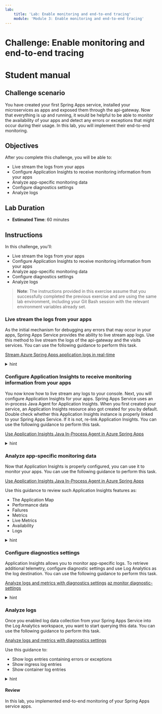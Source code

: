 ```yaml
---
lab:
    title: 'Lab: Enable monitoring and end-to-end tracing'
    module: 'Module 3: Enable monitoring and end-to-end tracing'
---
```


# Challenge: Enable monitoring and end-to-end tracing 
# Student manual

## Challenge scenario

You have created your first Spring Apps service, installed your microservices as apps and exposed them through the api-gateway. Now that everything is up and running, it would be helpful to be able to monitor the availability of your apps and detect any errors or exceptions that might occur during their usage.
In this lab, you will implement their end-to-end monitoring.

## Objectives

After you complete this challenge, you will be able to:

- Live stream the logs from your apps
- Configure Application Insights to receive monitoring information from your apps
- Analyze app-specific monitoring data
- Configure diagnostics settings
- Analyze logs

## Lab Duration

- **Estimated Time**: 60 minutes

## Instructions

In this challenge, you'll:
- Live stream the logs from your apps
- Configure Application Insights to receive monitoring information from your apps
- Analyze app-specific monitoring data
- Configure diagnostics settings
- Analyze logs

> **Note**: The instructions provided in this exercise assume that you successfully completed the previous exercise and are using the same lab environment, including your Git Bash session with the relevant environment variables already set.

### Live stream the logs from your apps

As the initial mechanism for debugging any errors that may occur in your apps, Spring Apps Service provides the ability to live stream app logs. Use this method to live stream the logs of the api-gateway and the visits services. You can use the following guidance to perform this task.

[Stream Azure Spring Apps application logs in real-time](https://docs.microsoft.com/en-us/azure/spring-cloud/how-to-log-streaming)

<details>
<summary>hint</summary>
<br/>

1. From the Git Bash prompt, run the following command to live stream the logs of the api-gateway service, you can use the below statement:

   ```bash
   az spring-cloud app logs \
       --name api-gateway \
       --resource-group $RESOURCE_GROUP \
       --service $SPRING_CLOUD_SERVICE \
       --follow
   ```

   > **Note**: This will stream the api-gateway service app logs to your console. 

1. Switch to the web browser displaying the Spring Petclinic application and navigate through its interface. Note that your actions trigger display of new log entries in the console output.

1. Switch back to the Git Bash prompt and press **Ctrl+C** to stop streaming the logs.

</details>

### Configure Application Insights to receive monitoring information from your apps

You now know how to live stream any logs to your console. Next, you will configure Application Insights for your apps. Spring Apps Service uses an in-process Java Agent for Application Insights. When you first created your service, an Application Insights resource also got created for you by default. Double check whether this Application Insights instance is properly linked to your Spring Apps Service. If it is not, re-link Application Insights. You can use the following guidance to perform this task.

[Use Application Insights Java In-Process Agent in Azure Spring Apps](https://docs.microsoft.com/en-us/azure/spring-cloud/how-to-application-insights?WT.mc_id=java-13165-sakriema&pivots=sc-standard-tier)

<details>
<summary>hint</summary>
<br/>

1. Run the following command to check whether Application Insights is linked to your Spring Apps Service.

   ```bash
   az spring-cloud app-insights show \
       -g $RESOURCE_GROUP \
       -n $SPRING_CLOUD_SERVICE
   ```

   > **Note**: This should generate an output that resembles the following content: 

   ```json
   {
     "appInsightsAgentVersions": {
       "java": "3.2.11"
     },
     "appInsightsInstrumentationKey": "InstrumentationKey=xxx-xxx-xxx;IngestionEndpoint=https://eastus-5.in.applicationinsights.azure.com/;LiveEndpoint=https://eastus.livediagnostics.monitor.azure.com/",
     "appInsightsSamplingRate": 10.0,
     "error": null,
     "provisioningState": "Succeeded",
     "traceEnabled": true
   }
   ```

   > **Note**: This output indicates that Application Insights is enabled and that your apps are sending monitoring data to Application Insights. In case you see different output, where there is no instrumentation key, you will need to reconfigure Application Insights. In that case follow the next steps.

1. To re-enable Application Insights, you will first need to retrieve the instrumentation key of your Application Insights instance.

   ```bash
   az extension add --name application-insights
   INSTRUMENTATIONKEY=$(az monitor app-insights component show \
       -g $RESOURCE_GROUP \
       --query [0].connectionString \
       -o tsv)
   ```

1. You can now use this instrumentation key to reconfigure Application Insights for your Spring Apps Service.

   ```bash
   az spring-cloud app-insights update \
       -g $RESOURCE_GROUP \
       -n $SPRING_CLOUD_SERVICE \
       --sampling-rate 50 \
       --app-insights-key $INSTRUMENTATIONKEY
   ```

1. To validate the outcome, re-run the `az spring-cloud app-insights show` command and verify that it generates the intended output.

   ```bash
   az spring-cloud app-insights show \
       -g $RESOURCE_GROUP \
       -n $SPRING_CLOUD_SERVICE
   ```

</details>

### Analyze app-specific monitoring data

Now that Application Insights is properly configured, you can use it to monitor your apps. You can use the following guidance to perform this task.

[Use Application Insights Java In-Process Agent in Azure Spring Apps](https://docs.microsoft.com/en-us/azure/spring-cloud/how-to-application-insights?WT.mc_id=java-13165-sakriema&pivots=sc-standard-tier)

Use this guidance to review such Application Insights features as:
- The Application Map
- Performance data
- Failures
- Metrics
- Live Metrics
- Availability
- Logs

<details>
<summary>hint</summary>
<br/>

1. In your browser, in the Azure Portal, navigate to the page displaying the resource group containing the Spring Apps service resources.

1. Select the Application Insights resource in the resource group. Note that the overview page displays data about Failed requests, Server response time, Server requests and Availability.

1. In the navigation menu, in the **Investigate** section, select **Application map**. This will display information about the apps running in your Spring Apps Service and their dependencies.

1. In the application map, select the circle representing the **api-gateway** service. This will display details about this app, including, for example, the slowest requests and failed dependencies.

1. Select **Investigate performance**. This will automatically open the **Performance** page displaying detailed performance data related to operations, dependencies, and roles.

   > **Note**: You can use your mouse to select a specific time period in the graph, which will automatically adjust the view of the performance data.

1. Navigate back to the **Application map** page.

1. In the navigation menu, in the **Investigate** section, select **Live Metrics**, to display live metrics of your app, which includes near real time performance, as well as logs and traces.

1. In the navigation menu, in the **Investigate** section, select **Availability**. 

1. In the toolbar of the **Availability** page, select **+ Add Standard (preview) test** in order to configure an availability test for your app.

1. Fill out the following details and select **Create**: 

   - [Test name]: The api-gateway availability test
   - [URL]: The URL of your api-gateway

1.  Accept the default values for all other settings. Notice that alerts are automatically enabled.

      > **Note**: Once the configuration is completed, the availability of your app will be tested every 5 minutes from 5 different locations.

1. Select the three dots to the right of the newly configured availability test and select **Open Rules (Alerts) page**.

1. Select the alert rule for your availability test. By default there are no action groups associated with this alert rule. We will not configure them in this task, but note that action groups can be used to configure email or SMS notifications targeting designated individuals or groups.
    
[Create and manage action groups in the Azure portal](https://docs.microsoft.com/en-us/azure/azure-monitor/alerts/action-groups) 

1. Navigate back to the page of your Application Insights resource.

1. In the navigation menu, in the **Investigate** section, select **Failures** to review information about failures of your apps. You can click on any of the response codes, exception types, or failed dependencies display additional information about each of these types of failures.

1. In the navigation menu, in the **Investigate** section, select **Performance** to display performance data about your app's operations. This is matching the information you reviewed earlier.

1. In the navigation menu, in the **Monitoring** section, select **Logs** to display log data. You can use Kusto Query Language (KQL) queries to search and analyze the log data.
    
[Log queries in Azure Monitor](https://docs.microsoft.com/en-us/azure/azure-monitor/logs/log-query-overview) 

1. On the **Queries** pane, select **Performance**.

1. In the list of performance-related queries, in the **Operations performance**, select **Run** to display results of the corresponding query.

</details>

### Configure diagnostics settings

Application Insights allows you to monitor app-specific logs. To retrieve additional telemetry, configure diagnostic settings and use Log Analytics as the log destination. You can use the following guidance to perform this task.

[Analyze logs and metrics with diagnostics settings](https://docs.microsoft.com/en-us/azure/spring-cloud/diagnostic-services#analyze-the-logs)
[az monitor diagnostic-settings](https://docs.microsoft.com/en-us/cli/azure/monitor/diagnostic-settings?view=azure-cli-latest#az-monitor-diagnostic-settings-create)

<details>
<summary>hint</summary>
<br/>

1. When configuring diagnostics settings, you can do so for multiple categories of logs. Each service exposes different categories. Switch back to the Git Bash shell and run the following command to list the log categories that Spring Apps Service exposes.

   ```bash
   az monitor diagnostic-settings categories list \
       --resource $SPRING_CLOUD_SERVICE \
       -g $RESOURCE_GROUP \
       --resource-type Microsoft.AppPlatform/Spring \
       --query value[].name
   ```

1. To create a Log Analytics Workspace to send the logs to, run the following command.

   ```bash
   WORKSPACE=springcloudworkspace$RANDOM
   az monitor log-analytics workspace create \
       --resource-group $RESOURCE_GROUP \
       --workspace-name $WORKSPACE
   ```

1. Once the provisioning task completes, you can configure the diagnostics settings for your Spring Apps Service and associate them with the newly created workspace. To accomplish this, first create a file **logs.json** and save it in the same directory you are running your Azure CLI commands from.

   ```json
   [
       {
         "category": "ApplicationConsole",
         "enabled": true
       },
       {
         "category": "SystemLogs",
         "enabled": true
       },
       {
         "category": "IngressLogs",
         "enabled": true
       },
       {
         "category": "BuildLogs",
         "enabled": true
       },
       {
         "category": "ContainerEventLogs",
         "enabled": true
       }
   ]
   ```

1. Create another file named **metrics.json** in the same directory.

   ```json
   [
       {
         "category": "AllMetrics",
         "enabled": true
       }
   ]
   ```

1. Now, reference both 2 JSON files to configure the diagnostics settings for your Spring Apps Service, which will result in its logs being sent to the Log Analytics workspace.

   ```bash
   az monitor diagnostic-settings create \
       --name springcloudlogs \
       --resource $SPRING_CLOUD_SERVICE \
       --resource-type Microsoft.AppPlatform/Spring \
       --resource-group $RESOURCE_GROUP \
       --workspace $WORKSPACE \
       --logs @logs.json \
       --metrics @metrics.json
   ```

   > **Note**: This will start log collection. It might take some time before log data is accessible from the Log Analytics workspace. In the next task, you query this data.

</details>

### Analyze logs

Once you enabled log data collection from your Spring Apps Service into the Log Analytics workspace, you want to start querying this data. You can use the following guidance to perform this task.

[Analyze logs and metrics with diagnostics settings](https://docs.microsoft.com/en-us/azure/spring-cloud/diagnostic-services#analyze-the-logs)

Use this guidance to:
- Show logs entries containing errors or exceptions
- Show ingress log entries
- Show container log entries

<details>
<summary>hint</summary>
<br/>

1. Switch back to the Azure Portal and navigate to the page displayng the Log Analytics workspace you created in the previous task.

1. Select **Logs** and, if needed, close the default **Queries** pane.

1. On the **Tables** tab, review the list of tables and verify that they include AppPlatformContainerEventLogs, AppPlatformIngressLogs, AppPlatformLogsforSpring, AppPlatformSystemLogs, AzureMetrics and AppPlatformBuildLogs. 

   > **Note**: Not all of these categories might be available at this point yet. It might takes extra time for the logging data to appear in the Log Analytics workspace. If needed, wait for a few minutes and refresh the web page displaying the Azure portal.

1. In the query editor, enter the following query and select **Run**.

   ```kql
   AppPlatformLogsforSpring
   | where Log contains "error" or Log contains "exception"
   | project TimeGenerated , ServiceName , AppName , InstanceName , Log
   ```

   > **Note**: The results of the query will display the log entries that represent error or exception events.

1. In the query editor, replace the previous query with the following one and select **Run**.

   ```kql
   AppPlatformIngressLogs
   | where TimeGenerated > ago(1h)
   | project TimeGenerated, Host, Request, Status, BodyBytesSent, RequestTime, ReqId, RequestHeaders
   | sort by TimeGenerated
   ```

   > **Note**: The results of the query will display the ingress logs.

1. In the query editor, replace the previous query with the following one and select **Run**.

   ```kql
   AppPlatformContainerEventLogs 
   | where TimeGenerated > ago(1h)
   | sort by TimeGenerated
   ``` 

   > **Note**: The results of the query will display the container event logs.

1. You can also display the results of the queries by using a time chart. To do so, replace the previous query with the following one and select **Run**.

   ```kql
   AppPlatformContainerEventLogs 
   | where TimeGenerated > ago(1h)
   | sort by TimeGenerated
   | summarize count() by bin(TimeGenerated, 5m), Event
   | render timechart 
   ```

1. In the list of results, select the **Chart** tab to display the visual representation of the query results. You might select **Pin to** and then select **Azure dashboard** to pin this chart to the Home page of the Azure portal.

</details>

#### Review

In this lab, you implemented end-to-end monitoring of your Spring Apps service apps.
